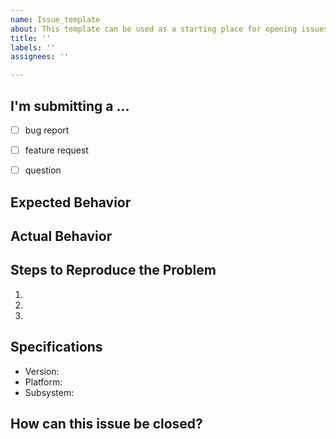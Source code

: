```yaml
---
name: Issue_template
about: This template can be used as a starting place for opening issues with the repository
title: ''
labels: ''
assignees: ''

---
```


## I'm submitting a ...
  - [ ] bug report
  - [ ] feature request
  - [ ] question


## Expected Behavior


## Actual Behavior


## Steps to Reproduce the Problem

  1.
  1.
  1.

## Specifications

  - Version:
  - Platform:
  - Subsystem:


## How can this issue be closed?
